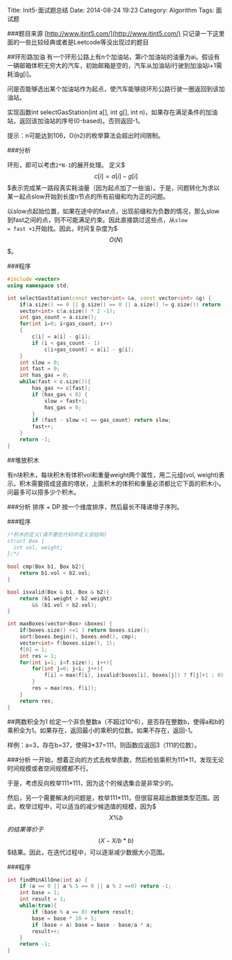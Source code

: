 Title: Init5-面试题总结
Date: 2014-08-24 19:23
Category: Algorithm
Tags: 面试题

###题目来源
[http://www.itint5.com/](http://www.itint5.com/)
只记录一下这里面的一些比较经典或者是Leetcode等没出现过的题目

##环形路加油
有一个环形公路上有n个加油站，第i个加油站的油量为ai。假设有一辆邮箱体积无穷大的汽车，初始邮箱是空的，汽车从加油站i行驶到加油站i+1需耗油g[i]。

问是否能够选出某个加油站作为起点，使汽车能够绕环形公路行驶一圈返回到该加油站。

实现函数int selectGasStation(int a[], int g[], int n)，如果存在满足条件的加油站，返回该加油站的序号(0-based)。否则返回-1。

提示：n可能达到106，O(n2)的枚举算法会超出时间限制。

###分析

环形，即可以考虑<code>2*N-1</code>的展开处理。
定义$$$c[i] = a[i] - g[i]$$$表示完成某一路段真实耗油量（因为起点加了一些油）。于是，问题转化为求以某一起点slow开始到长度n节点的所有前缀和均为正的问题。

以slow点起始位置，如果在途中的fast点，出现前缀和为负数的情况，那么slow到fast之间的点，则不可能满足约束。因此直接跳过这些点，从<code>slow = fast +1</code>开始找。因此，时间复杂度为$$$O(N)$$$。

###程序

```cpp
#include <vector>
using namespace std;

int selectGasStation(const vector<int> &a, const vector<int> &g) {
    if(a.size() == 0 || g.size() == 0 || a.size() != g.size()) return -1;
    vector<int> c(a.size() * 2 -1);
    int gas_count = a.size();
    for(int i=0; i<gas_count; i++)
    {
        c[i] = a[i] - g[i];
        if (i < gas_count - 1)
            c[i+gas_count] = a[i] - g[i];
    }
    int slow = 0;
    int fast = 0;
    int has_gas = 0;
    while(fast < c.size()){
        has_gas += c[fast];
        if (has_gas < 0) {
            slow = fast+1;
            has_gas = 0;
        }
        if (fast - slow +1 == gas_count) return slow;
        fast++;
    }
    return -1;
}
```


##堆放积木

有n块积木，每块积木有体积vol和重量weight两个属性，用二元组(vol, weight)表示。积木需要搭成竖直的塔状，上面积木的体积和重量必须都比它下面的积木小。问最多可以搭多少个积木。

###分析
排序 + DP
按一个维度排序，然后最长不降递增子序列。

###程序

```cpp
/*积木的定义(请不要在代码中定义该结构)
struct Box {
  int vol, weight;
};*/
 
bool cmp(Box b1, Box b2){
    return b1.vol < b2.vol;
}

bool isvalid(Box & b1, Box & b2){
    return (b1.weight > b2.weight) 
        && (b1.vol > b2.vol);
}

int maxBoxes(vector<Box> &boxes) {
    if(boxes.size() <=1 ) return boxes.size();
    sort(boxes.begin(), boxes.end(), cmp);
    vector<int> f(boxes.size(), 1);
    f[0] = 1;
    int res = 1;
    for(int i=1; i<f.size(); i++){ 
        for(int j=0; j<i; j++){
            f[i] = max(f[i], isvalid(boxes[i], boxes[j]) ? f[j]+1 : 0);
        }
        res = max(res, f[i]);
    }
    return res;
}
```

##两数积全为1
给定一个非负整数a（不超过10^6），是否存在整数b，使得a和b的乘积全为1。如果存在，返回最小的乘积的位数。如果不存在，返回-1。

样例：a=3，存在b=37，使得3*37=111，则函数应返回3（111的位数）。

###分析
一开始，想着正向的方式去枚举质数，然后检验乘积为111*11，发现无论时间规模或者空间规模都不行。

于是，考虑反向枚举111*111，因为这个的候选集合是非常少的。

然后，另一个需要解决的问题是，枚举111*111，但很容易超出数据类型范围。因此，枚举过程中，可以适当的减少候选值的规模，因为$$$X \% b$$$的结果等价于$$$(X - X/b * b) % b$$$结果。因此，在迭代过程中，可以逐渐减少数据大小范围。

###程序

```cpp
int findMinAllOne(int a) {
    if (a == 0 || a % 5 == 0 || a % 2 ==0) return -1;
    int base = 1;
    int result = 1;
    while(true){
        if (base % a == 0) return result;
        base = base * 10 + 1;
        if (base > a) base = base - base/a * a;
        result++;
    }
    return -1;
}
```